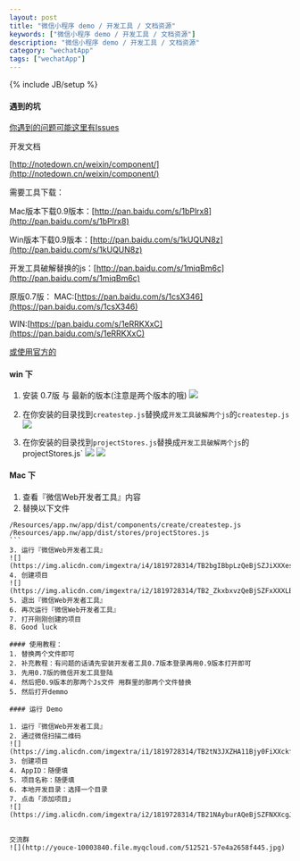 ```yaml
---
layout: post
title: "微信小程序 demo / 开发工具 / 文档资源"
keywords: ["微信小程序 demo / 开发工具 / 文档资源"]
description: "微信小程序 demo / 开发工具 / 文档资源"
category: "wechatApp"
tags: ["wechatApp"]
---
```

{% include JB/setup %}

#### 遇到的坑
[你遇到的问题可能这里有Issues](https://github.com/sixian67/sixian67.github.com/issues)


开发文档

[http://notedown.cn/weixin/component/](http://notedown.cn/weixin/component/)

需要工具下载：

Mac版本下载0.9版本：[http://pan.baidu.com/s/1bPlrx8](http://pan.baidu.com/s/1bPlrx8)

Win版本下载0.9版本：[http://pan.baidu.com/s/1kUQUN8z](http://pan.baidu.com/s/1kUQUN8z)

开发工具破解替换的js：[http://pan.baidu.com/s/1miqBm6c](http://pan.baidu.com/s/1miqBm6c)

原版0.7版：
MAC:[https://pan.baidu.com/s/1csX346](https://pan.baidu.com/s/1csX346)

WIN:[https://pan.baidu.com/s/1eRRKXxC](https://pan.baidu.com/s/1eRRKXxC)

[或使用官方的](https://mp.weixin.qq.com/wiki/10/e5f772f4521da17fa0d7304f68b97d7e.html#.E4.B8.8B.E8.BD.BD.E5.9C.B0.E5.9D.80)

#### win 下
1. 安装 0.7版 与 最新的版本(注意是两个版本的哦)
![](https://img.alicdn.com/imgextra/i2/1819728314/TB2k7AGXYnA11Bjy0FjXXapoFXa_!!1819728314.png)

2. 在你安装的目录找到`createstep.js`替换成`开发工具破解两个js`的`createstep.js`
![](https://img.alicdn.com/imgextra/i3/1819728314/TB2jsZKX8_B11BjSspcXXb0sVXa_!!1819728314.png)

3. 在你安装的目录找到`projectStores.js`替换成`开发工具破解两个js`的projectStores.js`
![](https://img.alicdn.com/imgextra/i3/1819728314/TB2qsoKX5rz11Bjy1XaXXbRrFXa_!!1819728314.png)
![](https://img.alicdn.com/imgextra/i3/1819728314/TB2qsoKX5rz11Bjy1XaXXbRrFXa_!!1819728314.png)

#### Mac 下

1. 查看『微信Web开发者工具』内容
2. 替换以下文件

````
/Resources/app.nw/app/dist/components/create/createstep.js
/Resources/app.nw/app/dist/stores/projectStores.js
```
3. 运行『微信Web开发者工具』
![](https://img.alicdn.com/imgextra/i4/1819728314/TB2bgIBbpLzQeBjSZJiXXXesFXa_!!1819728314.png)
4. 创建项目
![](https://img.alicdn.com/imgextra/i2/1819728314/TB2_ZkxbxvzQeBjSZFxXXXLBpXa_!!1819728314.png)
5. 退出『微信Web开发者工具』
6. 再次运行『微信Web开发者工具』
7. 打开刚刚创建的项目
8. Good luck

#### 使用教程：
1. 替换两个文件即可
2. 补充教程：有问题的话请先安装开发者工具0.7版本登录再用0.9版本打开即可
3. 先用0.7版的微信开发工具登陆
4. 然后把0.9版本的那两个Js文件 用群里的那两个文件替换
5. 然后打开demmo

#### 运行 Demo

1. 运行『微信Web开发者工具』
2. 通过微信扫描二维码
![](https://img.alicdn.com/imgextra/i1/1819728314/TB2tN3JXZHA11Bjy0FiXXckfVXa_!!1819728314.png)
3. 创建项目
4. AppID：随便填
5. 项目名称：随便填
6. 本地开发目录：选择一个目录
7. 点击「添加项目」
![](https://img.alicdn.com/imgextra/i2/1819728314/TB21NAyburAQeBjSZFNXXcgJVXa_!!1819728314.png)


交流群
![](http://youce-10003840.file.myqcloud.com/512521-57e4a2658f445.jpg)

